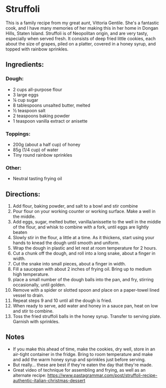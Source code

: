# Struffoli

This is a family recipe from my great aunt, Vittoria Gentile. She's a fantastic cook, and I have many memories of her making this in her home in Dongan Hills, Staten Island. Struffoli is of Neopolitan origin, and are very tasty, especially when served fresh. It consists of deep fried little cookies, each about the size of grapes, piled on a platter, covered in a honey syrup, and topped with rainbow sprinkles. 

## Ingredients:

### Dough:

  * 2 cups all-purpose flour  
  * 3 large eggs
  * ¼ cup sugar  
  * 8 tablespoons unsalted butter, melted
  * ½ teaspoon salt  
  * 2 teaspoons baking powder 
  * 1 teaspoon vanilla extract or anisette

### Toppings:
  * 200g (about a half cup) of honey
  * 85g (1/4 cup) of water
  * Tiny round rainbow sprinkles

### Other:
  * Neutral tasting frying oil
  
## Directions:
  1. Add flour, baking powder, and salt to a bowl and stir combine
  2. Pour flour on your working counter or working surface. Make a well in the middle. 
  3. Add eggs, sugar, melted butter, vanilla/anissette to the well in the middle of the flour, and whisk to combine with a fork, until eggs are lightly beaten
  4. Slowly stir in the flour, a little at a time. As it thickens, start using your hands to knead the dough until smooth and uniform. 
  5. Wrap the dough in plastic and let rest at room temperature for 2 hours. 
  6. Cut a chunk off the dough, and roll into a long snake, about a finger in width. 
  7. Cut the snake into small pieces, about a finger in width.
  8. Fill a saucepan with about 2 inches of frying oil. Bring up to medium high temperature.
  9. place a small number of the dough balls into the pan, and fry, stirring occasionally, until golden.
  10. Remove with a spider or slotted spoon and place on a paper-towel lined vessel to drain.
  11. Repeat steps 9 and 10 until all the dough is fried.
  12. When ready to serve, add water and honey in a sauce pan, heat on low and stir to combine. 
  13. Toss the fried struffoli balls in the honey syrup. Transfer to serving plate. Garnish with sprinkles. 

## Notes
  - If you make this ahead of time, make the cookies, dry well, store in an air-tight container in the fridge. Bring to room temperature and make and add the warm honey syrup and sprinkles just before serving. 
  - But really... these are best if they're eaten the day that they're made.
  - Great video of technique for assembling and frying, as well as an alternate recipe: https://www.pastagrammar.com/post/struffoli-recipe-authentic-italian-christmas-dessert
  

